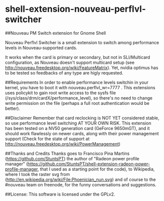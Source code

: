 shell-extension-nouveau-perflvl-switcher
========================================

##Nouveau PM Switch extension for Gnome Shell

Nouveau Perflvl Switcher is a small extension to switch among performance levels in Nouveau-supported cards.

It works when the card is primary or secondary, but not in SLI/Multicard configuration, as Nouveau 
doesn't support multicard setup (see http://nouveau.freedesktop.org/wiki/FeatureMatrix). 
Yet, nvidia optimus has to be tested so feedbacks of any type are higly requested.

##Requirements
In order to enable performance levels switchin in your kernel, you have to boot it with nouveau.perflvl_wr=7777 .
This extensions uses policykit to gain root write access to the sysfs file (/sys/class/drm/cardX/performance_level), so 
there's no need to change write permission on the file (perhaps a full root authentication would be better).

##Disclaimer
Remember that card reclocking is NOT YET considered stable, so use performance level switching AT YOUR OWN RISK.
This extension has been tested on a NV50 generation card (GeForce 9650mGT), and it should work flawlessly on newer cards,
along with their power management support (Check for the state of support at http://nouveau.freedesktop.org/wiki/PowerManagement)

##Thanks and Credits
Thanks goes to Francisco Pina Martins (https://github.com/StuntsPT) the author of "Radeon power profile manager" 
(https://github.com/StuntsPT/shell-extension-radeon-power-profile-manager, that I used as a starting point for the code),
to Wikipedia, where I took the raster svg from (http://en.wikipedia.org/wiki/File:Phoenician_nun.svg)
and of course to the #nouveau team on freenode, for the funny conversations and suggestions.

##License:
This software is licensed under the GPLv2.
